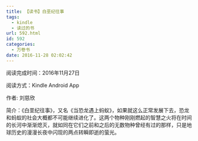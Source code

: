 ```yaml
---
title: 【读书】白垩纪往事
tags:
  - kindle
  - 读过的书
url: 592.html
id: 592
categories:
  - 万卷书
date: 2016-11-28 02:02:42
---
```


阅读完成时间：2016年11月27日

阅读方式：Kindle Android App

  

作者: 刘慈欣  

简介：《白垩纪往事》，又名《当恐龙遇上蚂蚁》，如果就这么正常发展下去，恐龙和蚂蚁的社会大概都不可能继续进化了。这两个物种刚刚燃起的智慧之火将在时间的长河中渐渐熄灭，就如同在它们之前和之后的无数物种曾经有过的那样，只是地球历史的漫漫长夜中闪现的两点转瞬即逝的萤光。